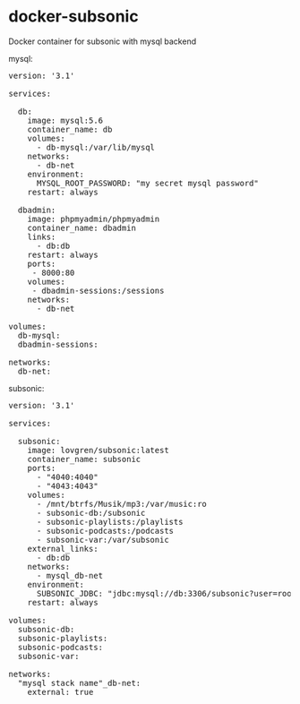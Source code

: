 # docker-subsonic
Docker container for subsonic with mysql backend

mysql:
<pre>
version: '3.1'

services:

  db:
    image: mysql:5.6
    container_name: db
    volumes:
      - db-mysql:/var/lib/mysql
    networks:
      - db-net
    environment:
      MYSQL_ROOT_PASSWORD: "my secret mysql password"
    restart: always

  dbadmin:
    image: phpmyadmin/phpmyadmin
    container_name: dbadmin
    links:
      - db:db
    restart: always
    ports:
     - 8000:80
    volumes:
     - dbadmin-sessions:/sessions
    networks:
      - db-net

volumes:
  db-mysql:
  dbadmin-sessions:

networks:
  db-net:
</pre>


subsonic:
<pre>
version: '3.1'

services:

  subsonic:
    image: lovgren/subsonic:latest
    container_name: subsonic
    ports:
      - "4040:4040"
      - "4043:4043"
    volumes:
      - /mnt/btrfs/Musik/mp3:/var/music:ro
      - subsonic-db:/subsonic
      - subsonic-playlists:/playlists
      - subsonic-podcasts:/podcasts
      - subsonic-var:/var/subsonic
    external_links:
      - db:db
    networks:
      - mysql_db-net
    environment:
      SUBSONIC_JDBC: "jdbc:mysql://db:3306/subsonic?user=root&password="my secret mysql password"&characterEncoding=UTF-8"
    restart: always

volumes:
  subsonic-db: 
  subsonic-playlists: 
  subsonic-podcasts: 
  subsonic-var: 

networks:
  "mysql stack name"_db-net:
    external: true
</pre>
